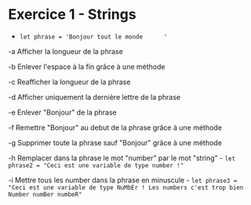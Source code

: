# Exercice 1 - Strings

- ```let phrase = 'Bonjour tout le monde      '```

-a Afficher la longueur de la phrase

-b Enlever l'espace à la fin grâce à une méthode

-c Reafficher la longueur de la phrase

-d Afficher uniquement la dernière lettre de la phrase

-e Enlever "Bonjour" de la phrase

-f Remettre "Bonjour" au debut de la phrase grâce à une méthode

-g Supprimer toute la phrase sauf "Bonjour" grâce à une méthode


-h Remplacer dans la phrase le mot "number" par le mot "string"
    - ```let phrase2 = "Ceci est une variable de type number !"```

-i Mettre tous les number dans la phrase en minuscule
    - ```let phrase3 = "Ceci est une variable de type NuMbEr ! Les numbers c'est trop bien Number numBer numbeR"```
